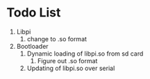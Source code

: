 # Todo List

1. Libpi
    1. change to .so format
2. Bootloader
    1. Dynamic loading of libpi.so from sd card
        1. Figure out .so format
    2. Updating of libpi.so over serial
